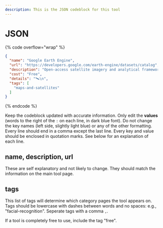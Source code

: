 ```yaml
---
description: This is the JSON codeblock for this tool
---
```


# JSON

{% code overflow="wrap" %}
```json
{
  "name": "Google Earth Engine",
  "url": "https://developers.google.com/earth-engine/datasets/catalog",
  "description": "Open-access satellite imagery and analytical framework. Virtually any satellite imagery collected from NASA, NOAA, USGS, etc. is available. Moderate and coarse resolution imagery rather than high-resolution commercial imagery. There's a learning curve with Javascript.",
  "cost": "Free",
  "details": "🛰️\n",
  "tags": [
    "maps-and-satellites"
  ]
}
```
{% endcode %}

Keep the codeblock updated with accurate information. Only edit the **values** (words to the right of the `:` on each line, in dark blue font). Do not change the key names (left side, slightly light blue) or any of the other formatting. Every line should end in a comma except the last line. Every key and value should be enclosed in quotation marks. See below for an explanation of each line.&#x20;

## name, description, url

These are self explanatory and not likely to change. They should match the information on the main tool page.

## tags

This list of tags will determine which category pages the tool appears on. Tags should be lowercase with dashes between words and no spaces: e.g., "facial-recognition". Seperate tags with a comma `,`.

If a tool is completely free to use, include the tag "free".

